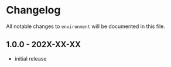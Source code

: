 # Changelog

All notable changes to `environment` will be documented in this file.

## 1.0.0 - 202X-XX-XX

- initial release
